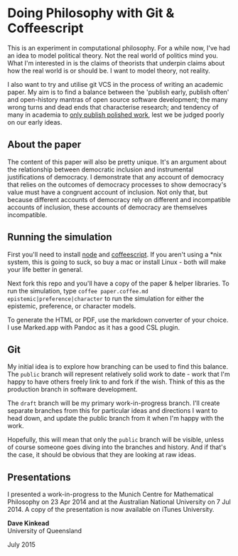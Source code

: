 # Doing Philosophy with Git & Coffeescript

This is an experiment in computational philosophy.  For a while now, I've had an idea to model political theory.   Not the real world of politics mind you.  What I'm interested in is the claims of theorists that underpin claims about how the real world is or should be.  I want to model theory, not reality.

I also want to try and utilise git VCS in the process of writing an academic paper. My aim is to find a balance between the 'publish early, publish often' and open-history mantras of open source software development; the many wrong turns and dead ends that characterise research; and tendency of many in academia to [only publish polished work][1], lest we be judged poorly on our early ideas.

[1]: http://chronicle.com/blogs/profhacker/fork-the-academy/48935


## About the paper

The content of this paper will also be pretty unique. It's an argument about the relationship between democratic inclusion and instrumental justifications of democracy.  I demonstrate that any account of democracy that relies on the outcomes of democracy processes to show democracy's value must have a congruent account of inclusion.  Not only that, but because different accounts of democracy rely on different and incompatible accounts of inclusion, these accounts of democracy are themselves incompatible.


## Running the simulation

First you'll need to install [node](https://npmjs.org/doc/install.html) and [coffeescript](http://coffeescript.org/#installation).  If you aren't using a *nix system, this is going to suck, so buy a mac or install Linux - both will make your life better in general.

Next fork this repo and you'll have a copy of the paper & helper libraries.  To run the simulation, type `coffee paper.coffee.md epistemic|preference|character` to run the simulation for either the epistemic, preference, or character models.

To generate the HTML or PDF, use the markdown converter of your choice.  I use Marked.app with Pandoc as it has a good CSL plugin.


## Git

My initial idea is to explore how branching can be used to find this balance.  The `public` branch will represent relatively solid work to date - work that I'm happy to have others freely link to and fork if the wish. Think of this as the production branch in software development.  

The `draft` branch will be my primary work-in-progress branch.  I'll create separate branches from this for particular ideas and directions I want to head down, and update the public branch from it when I'm happy with the work.

Hopefully, this will mean that only the `public` branch will be visible, unless of course someone goes diving into the branches and history.  And if that's the case, it should be obvious that they are looking at raw ideas.



## Presentations

I presented a work-in-progress to the Munich Centre for Mathematical Philosophy on 23 Apr 2014 and at the Australian National University on 7 Jul 2014.  A copy of the presentation is now available on iTunes University.

**Dave Kinkead**  
University of Queensland

July 2015